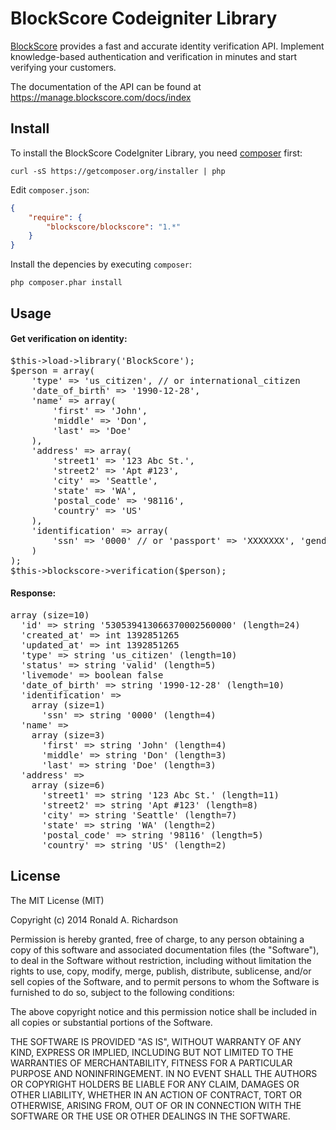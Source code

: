 BlockScore Codeigniter Library
=============

[BlockScore](http://blockscore.com) provides a fast and accurate identity verification API. Implement knowledge-based authentication and verification in minutes and start verifying your customers.

The documentation of the API can be found at https://manage.blockscore.com/docs/index

## Install ##

To install the BlockScore CodeIgniter Library, you need [composer](http://getcomposer.org) first:

``` console
curl -sS https://getcomposer.org/installer | php
```

Edit `composer.json`:

```json
{
    "require": {
        "blockscore/blockscore": "1.*"
    }
}
```

Install the depencies by executing `composer`:

```console
php composer.phar install
```

Usage
-------------

<h4>Get verification on identity:</h4>
<pre>
$this->load->library('BlockScore');
$person = array(
    'type' => 'us_citizen', // or international_citizen
    'date_of_birth' => '1990-12-28',
    'name' => array(
        'first' => 'John',
        'middle' => 'Don',
        'last' => 'Doe'
    ),
    'address' => array(
        'street1' => '123 Abc St.',
        'street2' => 'Apt #123',
        'city' => 'Seattle',
        'state' => 'WA',
        'postal_code' => '98116',
        'country' => 'US'
    ),
    'identification' => array(
        'ssn' => '0000' // or 'passport' => 'XXXXXXX', 'gender' => 'male'
    )
);
$this->blockscore->verification($person);
</pre>   

<h4>Response:</h4>
<pre>
array (size=10)
  'id' => string '530539413066370002560000' (length=24)
  'created_at' => int 1392851265
  'updated_at' => int 1392851265
  'type' => string 'us_citizen' (length=10)
  'status' => string 'valid' (length=5)
  'livemode' => boolean false
  'date_of_birth' => string '1990-12-28' (length=10)
  'identification' => 
    array (size=1)
      'ssn' => string '0000' (length=4)
  'name' => 
    array (size=3)
      'first' => string 'John' (length=4)
      'middle' => string 'Don' (length=3)
      'last' => string 'Doe' (length=3)
  'address' => 
    array (size=6)
      'street1' => string '123 Abc St.' (length=11)
      'street2' => string 'Apt #123' (length=8)
      'city' => string 'Seattle' (length=7)
      'state' => string 'WA' (length=2)
      'postal_code' => string '98116' (length=5)
      'country' => string 'US' (length=2) 
</pre>

License
-------------
The MIT License (MIT)

Copyright (c) 2014 Ronald A. Richardson

Permission is hereby granted, free of charge, to any person obtaining a copy
of this software and associated documentation files (the "Software"), to deal
in the Software without restriction, including without limitation the rights
to use, copy, modify, merge, publish, distribute, sublicense, and/or sell
copies of the Software, and to permit persons to whom the Software is
furnished to do so, subject to the following conditions:

The above copyright notice and this permission notice shall be included in
all copies or substantial portions of the Software.

THE SOFTWARE IS PROVIDED "AS IS", WITHOUT WARRANTY OF ANY KIND, EXPRESS OR
IMPLIED, INCLUDING BUT NOT LIMITED TO THE WARRANTIES OF MERCHANTABILITY,
FITNESS FOR A PARTICULAR PURPOSE AND NONINFRINGEMENT. IN NO EVENT SHALL THE
AUTHORS OR COPYRIGHT HOLDERS BE LIABLE FOR ANY CLAIM, DAMAGES OR OTHER
LIABILITY, WHETHER IN AN ACTION OF CONTRACT, TORT OR OTHERWISE, ARISING FROM,
OUT OF OR IN CONNECTION WITH THE SOFTWARE OR THE USE OR OTHER DEALINGS IN
THE SOFTWARE.
